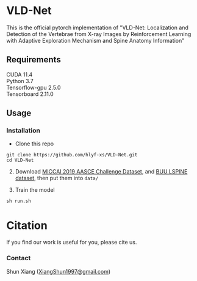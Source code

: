 # VLD-Net
This is the official pytorch implementation of "VLD-Net: Localization and Detection of the Vertebrae from X-ray Images by Reinforcement Learning with Adaptive Exploration Mechanism and Spine Anatomy Information"

## Requirements
CUDA 11.4<br />
Python 3.7<br /> 
Tensorflow-gpu 2.5.0<br /> 
Tensorboard 2.11.0<br />


## Usage

### Installation
* Clone this repo
```
git clone https://github.com/hlyf-xs/VLD-Net.git
cd VLD-Net
```

2. Download [MICCAI 2019 AASCE Challenge Dataset](https://aasce19.github.io/), and [BUU LSPINE dataset](https://services.informatics.buu.ac.th/spine/), then put them into `data/`

3. Train the model
```
sh run.sh
```



# Citation

If you find our work is useful for you, please cite us.

### Contact
Shun Xiang (XiangShun1997@gmail.com)